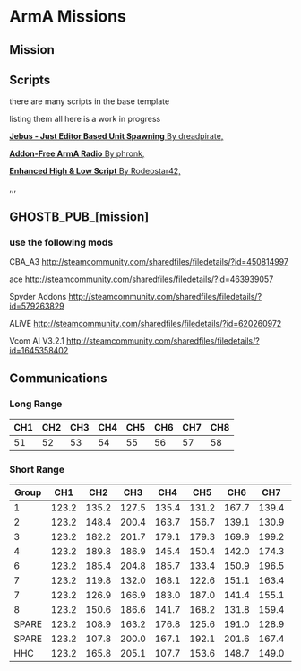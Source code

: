 # ArmA Missions
## Mission


## Scripts
there are many scripts in the base template

listing them all here is a work in progress

[**Jebus - Just Editor Based Unit Spawning** By dreadpirate,](https://forums.bohemia.net/forums/topic/174661-jebus-just-editor-based-unit-spawning/)


[**Addon-Free ArmA Radio** By phronk,](https://forums.bohemia.net/forums/topic/200791-release-addon-free-arma-radio/)

[**Enhanced High & Low Script** By Rodeostar42,](https://forums.bohemia.net/forums/topic/189776-enhanced-high-low-script/)

,,,
## GHOSTB_PUB_[mission]


### use the following mods

CBA_A3
http://steamcommunity.com/sharedfiles/filedetails/?id=450814997

ace
http://steamcommunity.com/sharedfiles/filedetails/?id=463939057

Spyder Addons
http://steamcommunity.com/sharedfiles/filedetails/?id=579263829

ALiVE
http://steamcommunity.com/sharedfiles/filedetails/?id=620260972

Vcom AI V3.2.1
http://steamcommunity.com/sharedfiles/filedetails/?id=1645358402


## Communications
### Long Range

| CH1 | CH2 | CH3 | CH4 | CH5 | CH6 | CH7 | CH8 |
| --- | --- | --- | --- | --- | --- | --- | --- |
|51|52|53|54|55|56|57|58|59|

### Short Range

|Group | CH1 | CH2 | CH3 | CH4 | CH5 | CH6 | CH7 | CH8 |
| --- | --- | --- | --- | --- | --- | --- | --- | --- |
|1 |123.2|135.2|127.5|135.4|131.2|167.7|139.4|58|
|2 |123.2|148.4|200.4|163.7|156.7|139.1|130.9|58|
|3 |123.2|182.2|201.7|179.1|179.3|169.9|199.2|58|
|4 |123.2|189.8|186.9|145.4|150.4|142.0|174.3|58|
|6 |123.2|185.4|204.8|185.7|133.4|150.9|196.5|58|
|7 |123.2|119.8|132.0|168.1|122.6|151.1|163.4|58|
|7 |123.2|126.9|166.9|183.0|187.0|141.4|155.1|58|
|8 |123.2|150.6|186.6|141.7|168.2|131.8|159.4|58|
|SPARE |123.2|108.9|163.2|176.8|125.6|191.0|128.9|58|
|SPARE |123.2|107.8|200.0|167.1|192.1|201.6|167.4|58|
|HHC |123.2|165.8|205.1|107.7|153.6|148.7|149.0|58|
